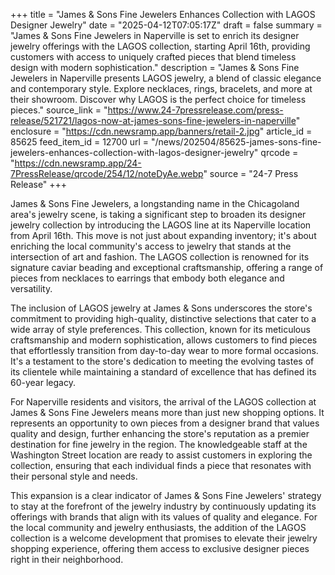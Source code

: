 +++
title = "James & Sons Fine Jewelers Enhances Collection with LAGOS Designer Jewelry"
date = "2025-04-12T07:05:17Z"
draft = false
summary = "James & Sons Fine Jewelers in Naperville is set to enrich its designer jewelry offerings with the LAGOS collection, starting April 16th, providing customers with access to uniquely crafted pieces that blend timeless design with modern sophistication."
description = "James & Sons Fine Jewelers in Naperville presents LAGOS jewelry, a blend of classic elegance and contemporary style. Explore necklaces, rings, bracelets, and more at their showroom. Discover why LAGOS is the perfect choice for timeless pieces."
source_link = "https://www.24-7pressrelease.com/press-release/521721/lagos-now-at-james-sons-fine-jewelers-in-naperville"
enclosure = "https://cdn.newsramp.app/banners/retail-2.jpg"
article_id = 85625
feed_item_id = 12700
url = "/news/202504/85625-james-sons-fine-jewelers-enhances-collection-with-lagos-designer-jewelry"
qrcode = "https://cdn.newsramp.app/24-7PressRelease/qrcode/254/12/noteDyAe.webp"
source = "24-7 Press Release"
+++

<p>James & Sons Fine Jewelers, a longstanding name in the Chicagoland area's jewelry scene, is taking a significant step to broaden its designer jewelry collection by introducing the LAGOS line at its Naperville location from April 16th. This move is not just about expanding inventory; it's about enriching the local community's access to jewelry that stands at the intersection of art and fashion. The LAGOS collection is renowned for its signature caviar beading and exceptional craftsmanship, offering a range of pieces from necklaces to earrings that embody both elegance and versatility.</p><p>The inclusion of LAGOS jewelry at James & Sons underscores the store's commitment to providing high-quality, distinctive selections that cater to a wide array of style preferences. This collection, known for its meticulous craftsmanship and modern sophistication, allows customers to find pieces that effortlessly transition from day-to-day wear to more formal occasions. It's a testament to the store's dedication to meeting the evolving tastes of its clientele while maintaining a standard of excellence that has defined its 60-year legacy.</p><p>For Naperville residents and visitors, the arrival of the LAGOS collection at James & Sons Fine Jewelers means more than just new shopping options. It represents an opportunity to own pieces from a designer brand that values quality and design, further enhancing the store's reputation as a premier destination for fine jewelry in the region. The knowledgeable staff at the Washington Street location are ready to assist customers in exploring the collection, ensuring that each individual finds a piece that resonates with their personal style and needs.</p><p>This expansion is a clear indicator of James & Sons Fine Jewelers' strategy to stay at the forefront of the jewelry industry by continuously updating its offerings with brands that align with its values of quality and elegance. For the local community and jewelry enthusiasts, the addition of the LAGOS collection is a welcome development that promises to elevate their jewelry shopping experience, offering them access to exclusive designer pieces right in their neighborhood.</p>